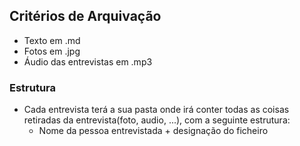 ## Critérios de Arquivação
* Texto em .md
* Fotos em .jpg
* Áudio das entrevistas em .mp3

### Estrutura
* Cada entrevista terá a sua pasta onde irá conter todas as coisas retiradas da entrevista(foto, audio, ...), com a seguinte estrutura:
  * Nome da pessoa entrevistada + designação do ficheiro
